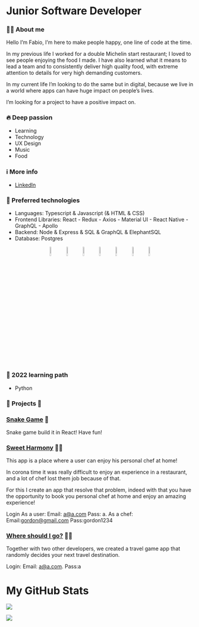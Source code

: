 # Junior Software Developer

### 👨‍💻 About me

Hello I’m Fabio,
I’m here to make people happy, one line of code at the time.

In my previous life I worked for a double Michelin start restaurant; I loved to see people enjoying the food I made.
I have also learned what it means to lead a team and to consistently deliver high quality food, with extreme attention to details for very high demanding customers.

In my current life I’m looking to do the same but in digital, because we live in a world where apps can have huge impact on people’s lives.

I’m looking for a project to have a positive impact on.

### 🔥 Deep passion

- Learning
- Technology
- UX Design
- Music
- Food

### ℹ️ More info

- [LinkedIn](https://www.linkedin.com/in/fabio-di-ceglie/)

### 🤖 Preferred technologies

- Languages: Typescript & Javascript (& HTML & CSS)
- Frontend Libraries: React - Redux - Axios - Material UI - React Native - GraphQL - Apollo
- Backend: Node & Express & SQL & GraphQL & ElephantSQL
- Database: Postgres

<p align="center">
    <img src="https://user-images.githubusercontent.com/31222514/149813755-3f74a208-1e4c-4d81-b848-1d4f1a18b969.png" width="8%" alt="React logo">
    <img src="https://user-images.githubusercontent.com/31222514/149813300-65804694-d3ea-4e31-955d-dbc47229a82d.png" width="8%" alt="Typescript logo">
  <img src="https://user-images.githubusercontent.com/31222514/149812547-405716a0-b974-4da4-b749-f2b4a8adc1d8.png" width="8%" alt="Javascript logo">
  <img src="https://user-images.githubusercontent.com/31222514/149813532-e214a55c-9b91-4b71-bb17-0dcf18903f7a.png" width="8%" alt="CSS logo">
  <img src="https://user-images.githubusercontent.com/31222514/149814154-3de042e2-bccf-4f0e-8d0e-98a2dbcae7c0.png" width="8%" alt="HTML logo">
  <img src="https://user-images.githubusercontent.com/31222514/149943049-95f0909a-9c2b-4fae-bd04-647d531dd10d.png" width="8%" alt="NODE logo">
  <img src="https://user-images.githubusercontent.com/31222514/155521312-96e008ba-1d5e-409f-aaec-ca229ca275c6.jpeg" width="8%" alt="Postgres logo">
</p>

### 🔭 2022 learning path

- Python

### 👾 Projects 👾

### [Snake Game](https://snake-game-byfabio.netlify.app/) 🐍

Snake game build it in React! Have fun!

### [Sweet Harmony](https://sweetharmony.netlify.app/) 👨‍🍳

This app is a place where a user can enjoy his personal chef at home!

In corona time it was really difficult to enjoy an experience in a restaurant, and a lot of chef lost them job because of that.

For this I create an app that resolve that problem, indeed with that you have the opportunity to book you personal chef at home and enjoy an amazing experience!

Login
As a user: Email: a@a.com Pass: a. 
As a chef: Email:gordon@gmail.com Pass:gordon1234

### [Where should I go?](https://whereshouldigo.netlify.app/) 👬👬

Together with two other developers, we created a travel game app that randomly decides your next travel destination.

Login: Email: a@a.com.  Pass:a

# My GitHub Stats

![](https://github-readme-stats.vercel.app/api/top-langs/?username=FabioDiCeglie&layout=compact&show_icons=true&theme=radical)

![](https://github-readme-stats.vercel.app/api?username=FabioDiCeglie&show_icons=true&theme=radical)

